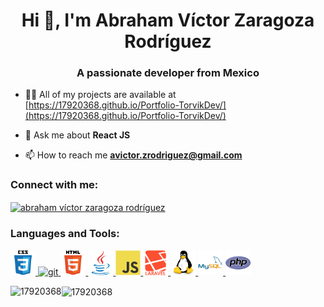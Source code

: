 <h1 align="center">Hi 👋, I'm Abraham Víctor Zaragoza Rodríguez</h1>
<h3 align="center">A passionate developer from Mexico</h3>

- 👨‍💻 All of my projects are available at [https://17920368.github.io/Portfolio-TorvikDev/](https://17920368.github.io/Portfolio-TorvikDev/)

- 💬 Ask me about **React JS**

- 📫 How to reach me **avictor.zrodriguez@gmail.com**

<h3 align="left">Connect with me:</h3>
<p align="left">
<a href="https://linkedin.com/in/abraham víctor zaragoza rodríguez" target="blank"><img align="center" src="https://raw.githubusercontent.com/rahuldkjain/github-profile-readme-generator/master/src/images/icons/Social/linked-in-alt.svg" alt="abraham víctor zaragoza rodríguez" height="30" width="40" /></a>
</p>

<h3 align="left">Languages and Tools:</h3>
<p align="left"><a href="https://www.w3schools.com/css/" target="_blank" rel="noreferrer"> <img src="https://raw.githubusercontent.com/devicons/devicon/master/icons/css3/css3-original-wordmark.svg" alt="css3" width="40" height="40"/> </a><a href="https://git-scm.com/" target="_blank" rel="noreferrer"> <img src="https://www.vectorlogo.zone/logos/git-scm/git-scm-icon.svg" alt="git" width="40" height="40"/> </a> <a href="https://www.w3.org/html/" target="_blank" rel="noreferrer"> <img src="https://raw.githubusercontent.com/devicons/devicon/master/icons/html5/html5-original-wordmark.svg" alt="html5" width="40" height="40"/> </a> <a href="https://www.java.com" target="_blank" rel="noreferrer"> <img src="https://raw.githubusercontent.com/devicons/devicon/master/icons/java/java-original.svg" alt="java" width="40" height="40"/> </a> <a href="https://developer.mozilla.org/en-US/docs/Web/JavaScript" target="_blank" rel="noreferrer"> <img src="https://raw.githubusercontent.com/devicons/devicon/master/icons/javascript/javascript-original.svg" alt="javascript" width="40" height="40"/> </a><a href="https://laravel.com/" target="_blank" rel="noreferrer"> <img src="https://raw.githubusercontent.com/devicons/devicon/master/icons/laravel/laravel-plain-wordmark.svg" alt="laravel" width="40" height="40"/> </a> <a href="https://www.linux.org/" target="_blank" rel="noreferrer"> <img src="https://raw.githubusercontent.com/devicons/devicon/master/icons/linux/linux-original.svg" alt="linux" width="40" height="40"/> </a><a href="https://www.mysql.com/" target="_blank" rel="noreferrer"> <img src="https://raw.githubusercontent.com/devicons/devicon/master/icons/mysql/mysql-original-wordmark.svg" alt="mysql" width="40" height="40"/> </a><a href="https://www.php.net" target="_blank" rel="noreferrer"> <img src="https://raw.githubusercontent.com/devicons/devicon/master/icons/php/php-original.svg" alt="php" width="40" height="40"/> </a> </p>


<p><img align="left" src="https://github-readme-stats.vercel.app/api/top-langs?username=17920368&show_icons=true&locale=en&layout=compact" alt="17920368" /></p>


<p><img align="center" src="https://github-readme-streak-stats.herokuapp.com/?user=17920368&" alt="17920368" /></p>

